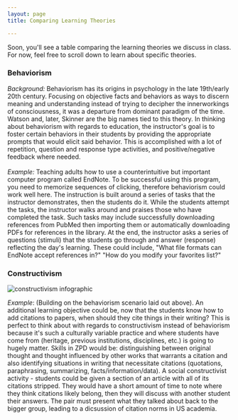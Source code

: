 ```yaml
---
layout: page
title: Comparing Learning Theories

---
```


Soon, you'll see a table comparing the learning theories we discuss in class. For now, feel free to scroll down to learn about specific theories. 

### <a name="behaviorism"></a>Behaviorism
*Background:* Behaviorism has its origins in psychology in the late 19th/early 20th century. Focusing on objective facts and behaviors as ways to discern meaning and understanding instead of trying to decipher the innerworkings of consciousness, it was a departure from dominant paradigm of the time. Watson and, later, Skinner are the big names tied to this theory. In thinking about behaviorism with regards to education, the instructor's goal is to foster certain behaviors in their students by providing the appropriate prompts that would elicit said behavior. This is accomplished with a lot of repetition, question and response type activities, and positive/negative feedback where needed. <BR><BR>
*Example:* Teaching adults how to use a counterintuitive but important computer program called EndNote. To be successful using this program, you need to memorize sequences of clicking, therefore behaviorism could work well here. The instruction is built around a series of tasks that the instructor demonstrates, then the students do it. While the students attempt the tasks, the instructor walks around and praises those who have completed the task. Such tasks may include successfully downloading references from PubMed then importing them or automatically downloading PDFs for references in the library. At the end, the instructor asks a series of questions (stimuli) that the students go through and answer (response) reflecting the day's learning. These could include, "What file formats can EndNote accept references in?" "How do you modify your favorites list?"

### <a name="constructivism">Constructivism
![constructivism infographic](https://caitlinmeyer.github.io/idt-portfolio/100x/docs/constructivism-infographic.png "Constructivism Infographic")

*Example*: (Building on the behaviorism scenario laid out above). An additional learning objective could be, now that the students know how to add citations to papers, when should they cite things in their writing? This is perfect to think about with regards to constructivism instead of behaviorism because it's such a culturally variable practice and where students have come from (heritage, previous institutions, disciplines, etc.) is going to hugely matter. Skills in ZPD would be: distinguishing between original thought and thought influenced by other works that warrants a citation and also identifying situations in writing that necessitate citations (quotations, paraphrasing, summarizing, facts/information/data). A social constructivist activity - students could be given a section of an article with all of its citations stripped. They would have a short amount of time to note where they think citations likely belong, then they will discuss with another student their answers. The pair must present what they talked about back to the bigger group, leading to a dicsussion of citation norms in US academia.
